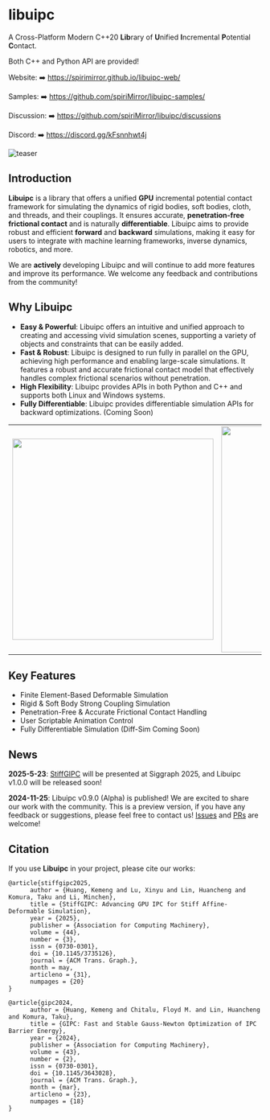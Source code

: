# libuipc

A Cross-Platform Modern C++20 **Lib**rary of **U**nified **I**ncremental **P**otential **C**ontact.

Both C++ and Python API are provided!

Website: ➡️ https://spirimirror.github.io/libuipc-web/

Samples: ➡️ https://github.com/spiriMirror/libuipc-samples/

Discussion: ➡️ https://github.com/spiriMirror/libuipc/discussions

Discord: ➡️ https://discord.gg/kFsnnhwt4j

![teaser](docs/media/teaser.png)

## Introduction

**Libuipc** is a library that offers a unified **GPU** incremental potential contact framework for simulating the dynamics of rigid bodies, soft bodies, cloth, and threads, and their couplings. It ensures accurate, **penetration-free frictional contact** and is naturally **differentiable**. Libuipc aims to provide robust and efficient **forward** and **backward** simulations, making it easy for users to integrate with machine learning frameworks, inverse dynamics, robotics, and more.

We are **actively** developing Libuipc and will continue to add more features and improve its performance. We welcome any feedback and contributions from the community!

## Why Libuipc

- **Easy & Powerful**: Libuipc offers an intuitive and unified approach to creating and accessing vivid simulation scenes, supporting a variety of objects and constraints that can be easily added.
- **Fast & Robust**: Libuipc is designed to run fully in parallel on the GPU, achieving high performance and enabling large-scale simulations. It features a robust and accurate frictional contact model that effectively handles complex frictional scenarios without penetration.
- **High Flexibility**: Libuipc provides APIs in both Python and C++ and supports both Linux and Windows systems.
- **Fully Differentiable**: Libuipc provides differentiable simulation APIs for backward optimizations. (Coming Soon)

<table>
  <tr>
    <td>
      <img src="docs/tutorial/media/concepts_code.svg" width="400">
    </td>
    <td>
      <img src="docs/tutorial/media/concepts.drawio.svg" width="450">
    </td>
  </tr>
</table>


## Key Features

- Finite Element-Based Deformable Simulation
- Rigid & Soft Body Strong Coupling Simulation
- Penetration-Free & Accurate Frictional Contact Handling
- User Scriptable Animation Control
- Fully Differentiable Simulation (Diff-Sim Coming Soon)

## News

**2025-5-23**: [StiffGIPC](https://dl.acm.org/doi/10.1145/3735126) will be presented at Siggraph 2025, and Libuipc v1.0.0 will be released soon!

**2024-11-25**: Libuipc v0.9.0 (Alpha) is published! We are excited to share our work with the community. This is a preview version, if you have any feedback or suggestions, please feel free to contact us! [Issues](https://github.com/spiriMirror/libuipc/issues) and [PRs](https://github.com/spiriMirror/libuipc/pulls) are welcome!

## Citation

If you use **Libuipc** in your project, please cite our works:

```
@article{stiffgipc2025,
      author = {Huang, Kemeng and Lu, Xinyu and Lin, Huancheng and Komura, Taku and Li, Minchen},
      title = {StiffGIPC: Advancing GPU IPC for Stiff Affine-Deformable Simulation},
      year = {2025},
      publisher = {Association for Computing Machinery},
      volume = {44},
      number = {3},
      issn = {0730-0301},
      doi = {10.1145/3735126},
      journal = {ACM Trans. Graph.},
      month = may,
      articleno = {31},
      numpages = {20}
}
```

```
@article{gipc2024,
      author = {Huang, Kemeng and Chitalu, Floyd M. and Lin, Huancheng and Komura, Taku},
      title = {GIPC: Fast and Stable Gauss-Newton Optimization of IPC Barrier Energy},
      year = {2024},
      publisher = {Association for Computing Machinery},
      volume = {43},
      number = {2},
      issn = {0730-0301},
      doi = {10.1145/3643028},
      journal = {ACM Trans. Graph.},
      month = {mar},
      articleno = {23},
      numpages = {18}
}
```

